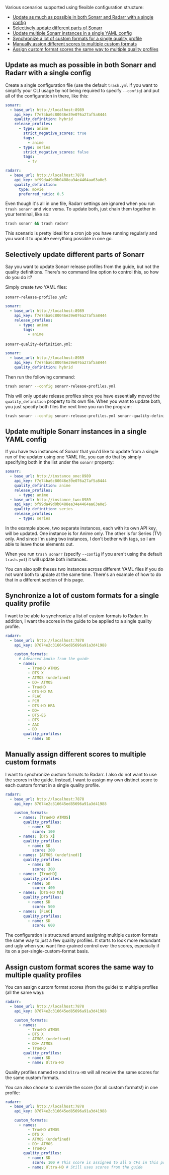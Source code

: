 Various scenarios supported using flexible configuration structure:

- [Update as much as possible in both Sonarr and Radarr with a single config](#update-as-much-as-possible-in-both-sonarr-and-radarr-with-a-single-config)
- [Selectively update different parts of Sonarr](#selectively-update-different-parts-of-sonarr)
- [Update multiple Sonarr instances in a single YAML config](#update-multiple-sonarr-instances-in-a-single-yaml-config)
- [Synchronize a lot of custom formats for a single quality profile](#synchronize-a-lot-of-custom-formats-for-a-single-quality-profile)
- [Manually assign different scores to multiple custom formats](#manually-assign-different-scores-to-multiple-custom-formats)
- [Assign custom format scores the same way to multiple quality profiles](#assign-custom-format-scores-the-same-way-to-multiple-quality-profiles)

## Update as much as possible in both Sonarr and Radarr with a single config

Create a single configuration file (use the default `trash.yml` if you want to simplify your CLI
usage by not being required to specify `--config`) and put all of the configuration in there, like
this:

```yml
sonarr:
  - base_url: http://localhost:8989
    api_key: f7e74ba6c80046e39e076a27af5a8444
    quality_definition: hybrid
    release_profiles:
      - type: anime
        strict_negative_scores: true
        tags:
          - anime
      - type: series
        strict_negative_scores: false
        tags:
          - tv

radarr:
  - base_url: http://localhost:7878
    api_key: bf99da49d0b0488ea34e4464aa63a0e5
    quality_definition:
      type: movie
      preferred_ratio: 0.5
```

Even though it's all in one file, Radarr settings are ignored when you run `trash sonarr` and vice
versa. To update both, just chain them together in your terminal, like so:

```bash
trash sonarr && trash radarr
```

This scenario is pretty ideal for a cron job you have running regularly and you want it to update
everything possible in one go.

## Selectively update different parts of Sonarr

Say you want to update Sonarr release profiles from the guide, but not the quality definitions.
There's no command line option to control this, so how do you do it?

Simply create two YAML files:

`sonarr-release-profiles.yml`:

```yml
sonarr:
  - base_url: http://localhost:8989
    api_key: f7e74ba6c80046e39e076a27af5a8444
    release_profiles:
      - type: anime
        tags:
          - anime
```

`sonarr-quality-definition.yml`:

```yml
sonarr:
  - base_url: http://localhost:8989
    api_key: f7e74ba6c80046e39e076a27af5a8444
    quality_definition: hybrid
```

Then run the following command:

```bash
trash sonarr --config sonarr-release-profiles.yml
```

This will only update release profiles since you have essentially moved the `quality_definition`
property to its own file. When you want to update both, you just specify both files the next time
you run the program:

```bash
trash sonarr --config sonarr-release-profiles.yml sonarr-quality-definition.yml
```

## Update multiple Sonarr instances in a single YAML config

If you have two instances of Sonarr that you'd like to update from a single run of the updater using
one YAML file, you can do that by simply specifying both in the list under the `sonarr` property:

```yml
sonarr:
  - base_url: http://instance_one:8989
    api_key: f7e74ba6c80046e39e076a27af5a8444
    quality_definition: anime
    release_profiles:
      - type: anime
  - base_url: http://instance_two:8989
    api_key: bf99da49d0b0488ea34e4464aa63a0e5
    quality_definition: series
    release_profiles:
      - type: series
```

In the example above, two separate instances, each with its own API key, will be updated. One
instance is for Anime only. The other is for Series (TV) only. And since I'm using two instances, I
don't bother with tags, so I am able to leave those elements out.

When you run `trash sonarr` (specify `--config` if you aren't using the default `trash.yml`) it will
update both instances.

You can also split theses two instances across different YAML files if you do not want both to
update at the same time. There's an example of how to do that in a different section of this page.

## Synchronize a lot of custom formats for a single quality profile

I want to be able to synchronize a list of custom formats to Radarr. In addition, I want the scores
in the guide to be applied to a single quality profile.

```yml
radarr:
  - base_url: http://localhost:7878
    api_key: 87674e2c316645ed85696a91a3d41988

    custom_formats:
      # Advanced Audio from the guide
      - names:
          - TrueHD ATMOS
          - DTS X
          - ATMOS (undefined)
          - DD+ ATMOS
          - TrueHD
          - DTS-HD MA
          - FLAC
          - PCM
          - DTS-HD HRA
          - DD+
          - DTS-ES
          - DTS
          - AAC
          - DD
        quality_profiles:
          - name: SD
```

## Manually assign different scores to multiple custom formats

I want to synchronize custom formats to Radarr. I also do not want to use the scores in the guide.
Instead, I want to assign my own distinct score to each custom format in a single quality profile.


```yml
radarr:
  - base_url: http://localhost:7878
    api_key: 87674e2c316645ed85696a91a3d41988

    custom_formats:
      - names: [TrueHD ATMOS]
        quality_profiles:
          - name: SD
            score: 100
      - names: [DTS X]
        quality_profiles:
          - name: SD
            score: 200
      - names: [ATMOS (undefined)]
        quality_profiles:
          - name: SD
            score: 300
      - names: [TrueHD]
        quality_profiles:
          - name: SD
            score: 400
      - names: [DTS-HD MA]
        quality_profiles:
          - name: SD
            score: 500
      - names: [FLAC]
        quality_profiles:
          - name: SD
            score: 600
```

The configuration is structured around assigning multiple custom formats the same way to just a few
quality profiles. It starts to look more redundant and ugly when you want fine-grained control over
the scores, especially if its on a per-single-custom-format basis.

## Assign custom format scores the same way to multiple quality profiles

You can assign custom format scores (from the guide) to multiple profiles (all the same way):

```yml
radarr:
  - base_url: http://localhost:7878
    api_key: 87674e2c316645ed85696a91a3d41988

    custom_formats:
      - names:
          - TrueHD ATMOS
          - DTS X
          - ATMOS (undefined)
          - DD+ ATMOS
          - TrueHD
        quality_profiles:
          - name: SD
          - name: Ultra-HD
```

Quality profiles named `HD` and `Ultra-HD` will all receive the same scores for the same custom
formats.

You can also choose to override the score (for all custom formats!) in one profile:

```yml
radarr:
  - base_url: http://localhost:7878
    api_key: 87674e2c316645ed85696a91a3d41988

    custom_formats:
      - names:
          - TrueHD ATMOS
          - DTS X
          - ATMOS (undefined)
          - DD+ ATMOS
          - TrueHD
        quality_profiles:
          - name: SD
            score: 100 # This score is assigned to all 5 CFs in this profile
          - name: Ultra-HD # Still uses scores from the guide
```
